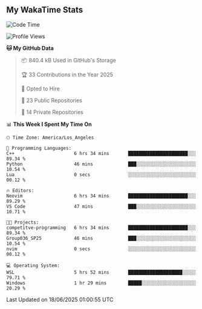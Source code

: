 ## My WakaTime Stats
<!--START_SECTION:waka-->
![Code Time](http://img.shields.io/badge/Code%20Time-341%20hrs%2038%20mins-blue)

![Profile Views](http://img.shields.io/badge/Profile%20Views-0-blue)

**🐱 My GitHub Data** 

> 📦 840.4 kB Used in GitHub's Storage 
 > 
> 🏆 33 Contributions in the Year 2025
 > 
> 💼 Opted to Hire
 > 
> 📜 23 Public Repositories 
 > 
> 🔑 14 Private Repositories 
 > 
📊 **This Week I Spent My Time On** 

```text
🕑︎ Time Zone: America/Los_Angeles

💬 Programming Languages: 
C++                      6 hrs 34 mins       ██████████████████████░░░   89.34 % 
Python                   46 mins             ███░░░░░░░░░░░░░░░░░░░░░░   10.54 % 
Lua                      0 secs              ░░░░░░░░░░░░░░░░░░░░░░░░░   00.12 % 

🔥 Editors: 
Neovim                   6 hrs 34 mins       ██████████████████████░░░   89.29 % 
VS Code                  47 mins             ███░░░░░░░░░░░░░░░░░░░░░░   10.71 % 

🐱‍💻 Projects: 
competitve-programming   6 hrs 34 mins       ██████████████████████░░░   89.34 % 
Group036_SP25            46 mins             ███░░░░░░░░░░░░░░░░░░░░░░   10.54 % 
nvim                     0 secs              ░░░░░░░░░░░░░░░░░░░░░░░░░   00.12 % 

💻 Operating System: 
WSL                      5 hrs 52 mins       ████████████████████░░░░░   79.71 % 
Windows                  1 hr 29 mins        █████░░░░░░░░░░░░░░░░░░░░   20.29 % 
```


 Last Updated on 18/06/2025 01:00:55 UTC
<!--END_SECTION:waka-->
